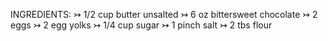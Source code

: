 INGREDIENTS:
↣ 1/2 cup butter unsalted
↣ 6 oz bittersweet chocolate
↣ 2 eggs
↣ 2 egg yolks
↣ 1/4 cup sugar
↣ 1 pinch salt
↣ 2 tbs flour
